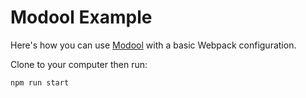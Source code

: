 # Modool Example
Here's how you can use [Modool](https://github.com/kyleturman/modool) with a basic Webpack configuration.

Clone to your computer then run:
```
npm run start
```
